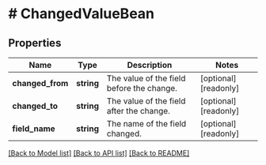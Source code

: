 # # ChangedValueBean

## Properties

Name | Type | Description | Notes
------------ | ------------- | ------------- | -------------
**changed_from** | **string** | The value of the field before the change. | [optional] [readonly]
**changed_to** | **string** | The value of the field after the change. | [optional] [readonly]
**field_name** | **string** | The name of the field changed. | [optional] [readonly]

[[Back to Model list]](../../README.md#models) [[Back to API list]](../../README.md#endpoints) [[Back to README]](../../README.md)
